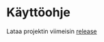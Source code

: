 # Käyttöohje

Lataa projektin viimeisin [release](https://github.com/Tatkuu/ot-harjoitustyo/releases/tag/Loppupalautus)
